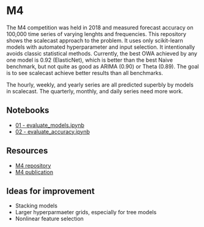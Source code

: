 # M4

The M4 competition was held in 2018 and measured forecast accuracy on 100,000 time series of varying lenghts and frequencies. This repository shows the scalecast approach to the problem. It uses only scikit-learn models with automated hyperparameter and input selection. It intentionally avoids classic statistical methods. Currently, the best OWA achieved by any one model is 0.92 (ElasticNet), which is better than the best Naive benchmark, but not quite as good as ARIMA (0.90) or Theta (0.89). The goal is to see scalecast achieve better results than all benchmarks.

The hourly, weekly, and yearly series are all predicted superbly by models in scalecast. The quarterly, monthly, and daily series need more work.

## Notebooks
- [01 - evaluate_models.ipynb](https://github.com/mikekeith52/scalecast-examples/blob/main/m4/01%20-%20evaluate_models.ipynb)
- [02 - evaluate_accuracy.ipynb](https://github.com/mikekeith52/scalecast-examples/blob/main/m4/02%20-%20evaluate_accuracy.ipynb)

## Resources
- [M4 repository](https://github.com/Mcompetitions/M4-methods)  
- [M4 publication](https://www.sciencedirect.com/science/article/pii/S0169207019301128)  

## Ideas for improvement
- Stacking models  
- Larger hyperparmaeter grids, especially for tree models  
- Nonlinear feature selection  